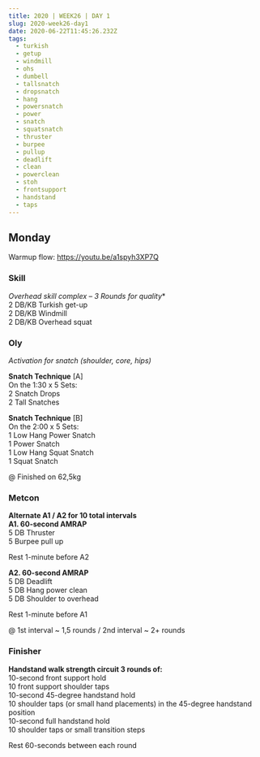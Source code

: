 ```yaml
---
title: 2020 | WEEK26 | DAY 1
slug: 2020-week26-day1
date: 2020-06-22T11:45:26.232Z
tags:
  - turkish
  - getup
  - windmill
  - ohs
  - dumbell
  - tallsnatch
  - dropsnatch
  - hang
  - powersnatch
  - power
  - snatch
  - squatsnatch
  - thruster
  - burpee
  - pullup
  - deadlift
  - clean
  - powerclean
  - stoh
  - frontsupport
  - handstand
  - taps
---
```

## Monday

Warmup flow: <https://youtu.be/a1spyh3XP7Q>

### Skill

**Overhead skill complex* – 3 Rounds for quality**\
2 DB/KB Turkish get-up\
2 DB/KB Windmill\
2 DB/KB Overhead squat

### Oly

*Activation for snatch (shoulder, core, hips)*

**Snatch Technique** \[A]\
On the 1:30 x 5 Sets:\
2 Snatch Drops\
2 Tall Snatches

**Snatch Technique** \[B]\
On the 2:00 x 5 Sets:\
1 Low Hang Power Snatch\
1 Power Snatch\
1 Low Hang Squat Snatch\
1 Squat Snatch

@ Finished on 62,5kg

### Metcon

**Alternate A1 / A2 for 10 total intervals\
A1. 60-second AMRAP**\
5 DB Thruster\
5 Burpee pull up

Rest 1-minute before A2

**A2. 60-second AMRAP**\
5 DB Deadlift\
5 DB Hang power clean\
5 DB Shoulder to overhead

Rest 1-minute before A1

@ 1st interval \~ 1,5 rounds / 2nd interval \~ 2+ rounds

### Finisher

**Handstand walk strength circuit 3 rounds of:**\
10-second front support hold\
10 front support shoulder taps\
10-second 45-degree handstand hold\
10 shoulder taps (or small hand placements) in the 45-degree handstand position\
10-second full handstand hold\
10 shoulder taps or small transition steps

Rest 60-seconds between each round